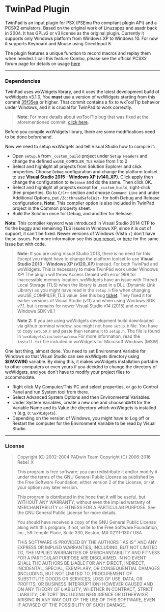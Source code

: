 TwinPad Plugin
=
TwinPad is an input plugin for PSX (PSEmu Pro compliant plugin API) and a PCSX2 emulators. Based on the original work of Linuzappz and asadr back in 2004. It has GPLv2 or v3 license as the original plugin. Currently it supports only Windows platform from Windows XP to Windows 10. For now it supports Keyboard and Mouse using DirectInput 8.

The plugin features a unique function to record macros and replay them when needed. I call this feature Combo, please see the official PCSX2 forum page for details on usage [here](http://forums.pcsx2.net/Thread-TwinPad-v0-9-2)

---
### Dependencies
TwinPad uses wxWidgets library, and it uses the latest development build of
wxWidgets v3.1.0, You **must** use a version of wxWidgets starting from this commit [35f35ea](https://github.com/wxWidgets/wxWidgets/commit/35f35ea407d602f73c5fbe38a4bf6cc243ac3368) or higher. That commit contains a fix to wxToolTip behavior under Windows, and it is crucial for TwinPad to work correctly.

>**Note**: For more details about wxToolTip bug that was fixed at the aforementioned commit, [click here](http://trac.wxwidgets.org/ticket/17360). 

Before you compile wxWidgets library, there are some modifications need to
be done beforehand.

Now we need to setup wxWidgets and tell Visual Studio how to compile it:
- Open `setup.h` from `_custom_build` project under `Setup Headers` and change the defined `wxUSE_COMPILER_TLS` value from 1 to 2.
- Select and highlight all projects from Solution Explorer and click properties. Choose `Debug` configuration and change the platform toolset to use **Visual Studio 2015 - Windows XP (v140_XP)**. Click apply then change the configuration to `Release` and do the same. Then click OK.
- Select and highlight all projects except for `_custom_build`, right-click then properties. Go to `C/C++` section and choose `Command Line` and under Additional Options, put `/Zc:threadSafeInit-` for both Debug and Release configurations. **Note:** This compiler option is also included in TwinPad project in the Common property sheet.
- Build the Solution once for Debug, and another for Release.

**Note:** This compiler keyword was introduced in Visual Studio 2014 CTP to fix the buggy and remaining TLS issues in Windows XP, since it is out of support, it can't be fixed. Newer versions of Windows (Vista +) don't have these issues. For more information see this [bug report](https://connect.microsoft.com/VisualStudio/feedback/details/1789709/visual-c-2015-runtime-broken-on-windows-server-2003-c-11-magic-statics), or [here](http://www.btday.com/access-violation-on-static-initialization/) for the same issue but with code.

> **Note:** If you are using Visual Studio 2013, there is no need for this. Except you might have to change the platform toolset to use **Visual Studio 2013 - Windows XP (v120_XP)** instead. For both TwinPad and wxWidgets. This is necessary to make TwinPad work under Windows XP! The plugin will throw Access Denied with error 998 for inaccessible memory location. wxWidgets have an issue with Thread Local Storage (TLS) when the library is used in a DLL (Dynamic Link Library) as you might have read in the `setup.h` file when changing wxUSE_COMPILER_TLS value. See this bug [ticket](trac.wxwidgets.org/ticket/13116). They fixed it for earlier versions of Visual Studio (v11) and when using Windows SDK v7.1, but it remains for newer Visual Studio v14 (2015) and newer Windows SDK v8.1

> **Note 2:** If you are using wxWidgets development build downloaded via github terminal window, you might not have `setup.h` file. You have to copy `setup0.h` and paste then rename it to `setup.h`. The file is found in `\wxWidgets\include\wx\msw` For more information, read the `install.txt` file included in wxWidgets for Microsoft Windows (MSW).

One last thing, almost done. You need to set Environment Variable for Windows so that Visual Studio can see wxWidgets directory using **$(WXWIN)** variable. By doing this, it makes wxWidgets installation portable to other computers or even yours if you decided to change the directory of wxWidgets, and you don't have to modify your project files to accommodate.

- Right click My Computer/This PC and select properties, or go to Control Panel and run System tool from there.
- Select Advanced System Options and then Environmental Variables.
-  Under System Variables, create a new one and choose `WXWIN` for the Variable Name and its Value the directory which wxWidgets is installed in (e.g, `D:\wxWidgets`).
- Depending on the version of Windows, you might have to Log off or Restart the computer for the Environment Variable to be read by Visual Studio.

----
### License
> Copyright (C) 2002-2004  PADwin Team
> Copyright (C) 2006-2016 Rebel_X
> 
> This program is free software; you can redistribute it and/or modify
> it under the terms of the GNU General Public License as published by
> the Free Software Foundation; either version 2 of the License, or
> (at your option) any later version.
> 
> This program is distributed in the hope that it will be useful,
> but WITHOUT ANY WARRANTY; without even the implied warranty of
> MERCHANTABILITY or FITNESS FOR A PARTICULAR PURPOSE.  See the
> GNU General Public License for more details.
> 
> You should have received a copy of the GNU General Public License
> along with this program; if not, write to the Free Software 
> Foundation, Inc., 59 Temple Place, Suite 330, Boston, MA  02111-1307  USA
> 
> THIS SOFTWARE IS PROVIDED BY THE AUTHORS ``AS IS'' AND ANY 
> EXPRESS OR IMPLIED WARRANTIES, INCLUDING, BUT NOT LIMITED TO, THE 
> IMPLIED WARRANTIES OF MERCHANTABILITY AND FITNESS FOR
> A PARTICULAR PURPOSE ARE DISCLAIMED. IN NO EVENT SHALL THE 
> AUTHORS BE LIABLE FOR ANY DIRECT, INDIRECT, INCIDENTAL, SPECIAL, 
> EXEMPLARY, OR CONSEQUENTIAL DAMAGES (INCLUDING, BUT 
> NOT LIMITED TO, PROCUREMENT OF SUBSTITUTE GOODS OR SERVICES; 
> LOSS OF USE, DATA, OR PROFITS; OR BUSINESS INTERRUPTION) HOWEVER 
> CAUSED AND ON ANY THEORY OF LIABILITY, WHETHER IN CONTRACT, 
> STRICT LIABILITY, OR TORT (INCLUDING NEGLIGENCE OR OTHERWISE) 
> ARISING IN ANY WAY OUT OF THE USE OF THIS SOFTWARE, EVEN IF 
> ADVISED OF THE POSSIBILITY OF SUCH DAMAGE.
